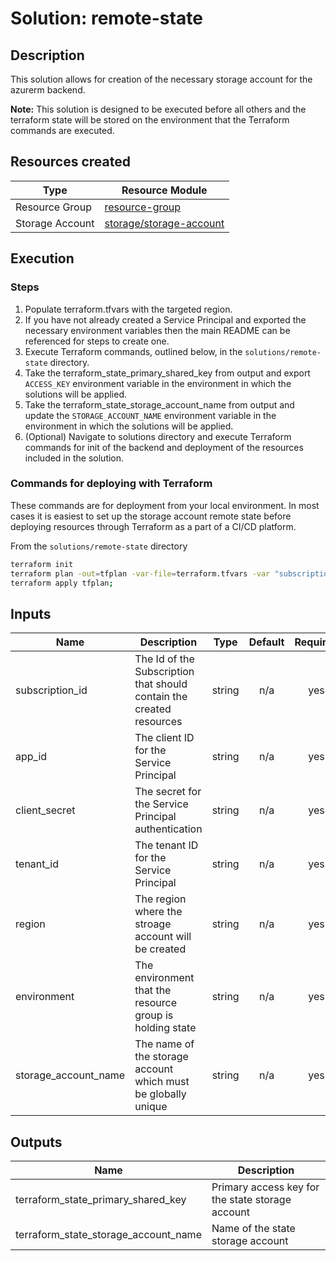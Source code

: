 # **Solution: remote-state**

## Description

This solution allows for creation of the necessary storage account for the azurerm backend.

**Note:** This solution is designed to be executed before all others and the terraform state will be stored on the environment that the Terraform commands are executed.

## Resources created

| Type     | Resource Module     |
|----------|------------|
| Resource Group | [resource-group](../../resource-modules/resource-group/README.md)|
| Storage Account | [storage/storage-account](../../resource-modules/storage/storage-account/README.md)|

## Execution

### Steps

 1. Populate terraform.tfvars with the targeted region. 
 2. If you have not already created a Service Principal and exported the necessary environment variables then the main README can be referenced for steps to create one.
 3. Execute Terraform commands, outlined below, in the `solutions/remote-state` directory.
 4. Take the terraform_state_primary_shared_key from output and export `ACCESS_KEY` environment variable in the environment in which the solutions will be applied.
 5. Take the terraform_state_storage_account_name from output and update the `STORAGE_ACCOUNT_NAME` environment variable in the environment in which the solutions will be applied.
 6. (Optional) Navigate to solutions directory and execute Terraform commands for init of the backend and deployment of the resources included in the solution.

### Commands for deploying with Terraform

These commands are for deployment from your local environment. In most cases it is easiest to set up the storage account remote state before deploying resources through Terraform as a part of a CI/CD platform.

From the `solutions/remote-state` directory

```bash
terraform init
terraform plan -out=tfplan -var-file=terraform.tfvars -var "subscription_id=$SUBSCRIPTION_ID" -var "tenant_id=$TENANT_ID" -var "client_secret=$CLIENT_SECRET" -var "app_id=$APP_ID" -var "environment=$ENVIRONMENT" -var "storage_account_name=$STORAGE_ACCOUNT_NAME";
terraform apply tfplan;
```

## Inputs

| Name | Description | Type | Default | Required |
|------|-------------|:----:|:-----:|:-----:|
| subscription\_id | The Id of the Subscription that should contain the created resources | string | n/a | yes |
| app\_id | The client ID for the Service Principal | string | n/a | yes |
| client\_secret | The secret for the Service Principal authentication | string | n/a | yes |
| tenant\_id | The tenant ID for the Service Principal | string | n/a | yes |
| region | The region where the stroage account will be created | string | n/a | yes |
| environment | The environment that the resource group is holding state | string | n/a | yes |
| storage\_account\_name | The name of the storage account which must be globally unique | string | n/a | yes |

## Outputs

| Name | Description |
|------|-------------|
| terraform\_state\_primary\_shared\_key | Primary access key for the state storage account |
| terraform\_state\_storage\_account\_name | Name of the state storage account |

